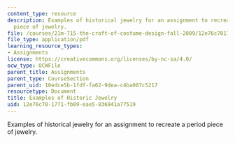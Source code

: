 ```yaml
---
content_type: resource
description: Examples of historical jewelry for an assignment to recreate a period
  piece of jewelry.
file: /courses/21m-715-the-craft-of-costume-design-fall-2009/12e76c701771fb09eae5836941a77519_MIT21M_715F09_jewelry.pdf
file_type: application/pdf
learning_resource_types:
- Assignments
license: https://creativecommons.org/licenses/by-nc-sa/4.0/
ocw_type: OCWFile
parent_title: Assignments
parent_type: CourseSection
parent_uid: 10edce5b-1fdf-fa62-9dea-c4ba007c5217
resourcetype: Document
title: Examples of Historic Jewelry
uid: 12e76c70-1771-fb09-eae5-836941a77519
---
```

Examples of historical jewelry for an assignment to recreate a period piece of jewelry.